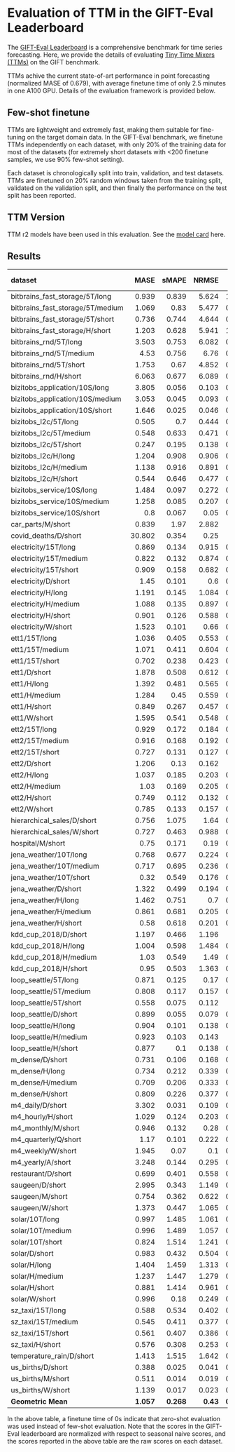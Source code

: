 # Evaluation of TTM in the GIFT-Eval Leaderboard

The [GIFT-Eval Leaderboard](https://huggingface.co/spaces/Salesforce/GIFT-Eval) is a comprehensive benchmark for time series forecasting.
Here, we provide the details of evaluating [Tiny Time Mixers (TTMs)](https://arxiv.org/abs/2401.03955) on the GIFT benchmark.

TTMs achive the current state-of-art performance in point forecasting (normalized MASE of 0.679), with average finetune time of only 2.5 minutes in one A100 GPU. Details of the evaluation framework is provided below.

## Few-shot finetune
TTMs are lightweight and extremely fast, making them suitable for fine-tuning on the target domain data.
In the GIFT-Eval benchmark, we finetune TTMs independently on each dataset, with only 20% of the training data for most of the datasets (for extremely short datasets with <200 finetune samples, we use 90% few-shot setting).

Each dataset is chronologically split into train, validation, and test datasets. TTMs are finetuned on 20% random windows taken from the training split, validated on the validation split, and then finally the performance on the test split has been reported.

## TTM Version
TTM r2 models have been used in this evaluation. See the [model card](https://huggingface.co/ibm-granite/granite-timeseries-ttm-r2) here.

## Results
| dataset                          |   MASE |   sMAPE |   NRMSE |    ND |   CRPS |   Finetune time (s) |
|:---------------------------------|-------:|--------:|--------:|------:|-------:|--------------------:|
| bitbrains_fast_storage/5T/long   |  0.939 |   0.839 |   5.624 | 1.007 |  0.937 |            2202.97  |
| bitbrains_fast_storage/5T/medium |  1.069 |   0.83  |   5.477 | 0.888 |  0.827 |            2672.43  |
| bitbrains_fast_storage/5T/short  |  0.736 |   0.744 |   4.644 | 0.565 |  0.563 |            3059.45  |
| bitbrains_fast_storage/H/short   |  1.203 |   0.628 |   5.941 | 1.153 |  1.03  |             139.66  |
| bitbrains_rnd/5T/long            |  3.503 |   0.753 |   6.082 | 0.799 |  0.762 |             889.592 |
| bitbrains_rnd/5T/medium          |  4.53  |   0.756 |   6.76  | 0.796 |  0.783 |            1056.78  |
| bitbrains_rnd/5T/short           |  1.753 |   0.67  |   4.852 | 0.465 |  0.467 |            1185.68  |
| bitbrains_rnd/H/short            |  6.063 |   0.677 |   6.089 | 0.963 |  0.892 |              56.082 |
| bizitobs_application/10S/long    |  3.805 |   0.056 |   0.103 | 0.062 |  0.058 |             127.735 |
| bizitobs_application/10S/medium  |  3.053 |   0.045 |   0.093 | 0.053 |  0.049 |             131.327 |
| bizitobs_application/10S/short   |  1.646 |   0.025 |   0.046 | 0.026 |  0.022 |              38.841 |
| bizitobs_l2c/5T/long             |  0.505 |   0.7   |   0.444 | 0.286 |  0.242 |             148.742 |
| bizitobs_l2c/5T/medium           |  0.548 |   0.633 |   0.471 | 0.292 |  0.247 |             151.259 |
| bizitobs_l2c/5T/short            |  0.247 |   0.195 |   0.138 | 0.082 |  0.069 |             164.778 |
| bizitobs_l2c/H/long              |  1.204 |   0.908 |   0.906 | 0.716 |  0.693 |               0     |
| bizitobs_l2c/H/medium            |  1.138 |   0.916 |   0.891 | 0.698 |  0.675 |               0     |
| bizitobs_l2c/H/short             |  0.544 |   0.646 |   0.477 | 0.299 |  0.269 |             131.714 |
| bizitobs_service/10S/long        |  1.484 |   0.097 |   0.272 | 0.061 |  0.059 |             303.533 |
| bizitobs_service/10S/medium      |  1.258 |   0.085 |   0.207 | 0.045 |  0.043 |             295.509 |
| bizitobs_service/10S/short       |  0.8   |   0.067 |   0.05  | 0.016 |  0.014 |             310.131 |
| car_parts/M/short                |  0.839 |   1.97  |   2.882 | 1.06  |  1.103 |              65.994 |
| covid_deaths/D/short             | 30.802 |   0.354 |   0.25  | 0.04  |  0.036 |              82.347 |
| electricity/15T/long             |  0.869 |   0.134 |   0.915 | 0.092 |  0.078 |            8915.89  |
| electricity/15T/medium           |  0.822 |   0.132 |   0.874 | 0.091 |  0.077 |            9275.99  |
| electricity/15T/short            |  0.909 |   0.158 |   0.682 | 0.096 |  0.082 |            9649.3   |
| electricity/D/short              |  1.45  |   0.101 |   0.6   | 0.072 |  0.058 |             377.818 |
| electricity/H/long               |  1.191 |   0.145 |   1.084 | 0.106 |  0.09  |            2031.31  |
| electricity/H/medium             |  1.088 |   0.135 |   0.897 | 0.093 |  0.078 |            2014.42  |
| electricity/H/short              |  0.901 |   0.126 |   0.588 | 0.079 |  0.068 |            2266.28  |
| electricity/W/short              |  1.523 |   0.101 |   0.66  | 0.073 |  0.06  |             174.701 |
| ett1/15T/long                    |  1.036 |   0.405 |   0.553 | 0.309 |  0.255 |             374.458 |
| ett1/15T/medium                  |  1.071 |   0.411 |   0.604 | 0.324 |  0.272 |             377.527 |
| ett1/15T/short                   |  0.702 |   0.238 |   0.423 | 0.209 |  0.175 |             400.692 |
| ett1/D/short                     |  1.878 |   0.508 |   0.612 | 0.411 |  0.342 |             177.608 |
| ett1/H/long                      |  1.392 |   0.481 |   0.565 | 0.346 |  0.281 |              77.482 |
| ett1/H/medium                    |  1.284 |   0.45  |   0.559 | 0.337 |  0.273 |              80.172 |
| ett1/H/short                     |  0.849 |   0.267 |   0.457 | 0.237 |  0.196 |              88.371 |
| ett1/W/short                     |  1.595 |   0.541 |   0.548 | 0.382 |  0.283 |               0     |
| ett2/15T/long                    |  0.929 |   0.172 |   0.184 | 0.118 |  0.095 |             370.414 |
| ett2/15T/medium                  |  0.916 |   0.168 |   0.192 | 0.117 |  0.096 |             357.348 |
| ett2/15T/short                   |  0.727 |   0.131 |   0.127 | 0.078 |  0.064 |             383.802 |
| ett2/D/short                     |  1.206 |   0.13  |   0.162 | 0.1   |  0.085 |              52.935 |
| ett2/H/long                      |  1.037 |   0.185 |   0.203 | 0.128 |  0.105 |              81.233 |
| ett2/H/medium                    |  1.03  |   0.169 |   0.205 | 0.129 |  0.104 |              86.377 |
| ett2/H/short                     |  0.749 |   0.112 |   0.132 | 0.082 |  0.066 |              96.161 |
| ett2/W/short                     |  0.785 |   0.133 |   0.157 | 0.102 |  0.094 |               0     |
| hierarchical_sales/D/short       |  0.756 |   1.075 |   1.64  | 0.718 |  0.606 |             296.193 |
| hierarchical_sales/W/short       |  0.727 |   0.463 |   0.988 | 0.413 |  0.362 |             118.517 |
| hospital/M/short                 |  0.75  |   0.171 |   0.19  | 0.064 |  0.053 |              49.097 |
| jena_weather/10T/long            |  0.768 |   0.677 |   0.224 | 0.064 |  0.068 |            1186.83  |
| jena_weather/10T/medium          |  0.717 |   0.695 |   0.236 | 0.067 |  0.069 |            1208.96  |
| jena_weather/10T/short           |  0.32  |   0.549 |   0.176 | 0.038 |  0.044 |            1342.39  |
| jena_weather/D/short             |  1.322 |   0.499 |   0.194 | 0.088 |  0.072 |              70.93  |
| jena_weather/H/long              |  1.462 |   0.751 |   0.7   | 0.211 |  0.188 |             135.956 |
| jena_weather/H/medium            |  0.861 |   0.681 |   0.205 | 0.067 |  0.07  |             103.314 |
| jena_weather/H/short             |  0.58  |   0.618 |   0.201 | 0.058 |  0.062 |             116.307 |
| kdd_cup_2018/D/short             |  1.197 |   0.466 |   1.196 | 0.47  |  0.4   |             515.278 |
| kdd_cup_2018/H/long              |  1.004 |   0.598 |   1.484 | 0.557 |  0.475 |             487.508 |
| kdd_cup_2018/H/medium            |  1.03  |   0.549 |   1.49  | 0.523 |  0.453 |             555.967 |
| kdd_cup_2018/H/short             |  0.95  |   0.503 |   1.363 | 0.473 |  0.415 |             604.517 |
| loop_seattle/5T/long             |  0.871 |   0.125 |   0.17  | 0.098 |  0.084 |            7245.76  |
| loop_seattle/5T/medium           |  0.808 |   0.117 |   0.157 | 0.091 |  0.077 |            7438.39  |
| loop_seattle/5T/short            |  0.558 |   0.075 |   0.112 | 0.06  |  0.051 |            8082.58  |
| loop_seattle/D/short             |  0.899 |   0.055 |   0.079 | 0.053 |  0.045 |             386.424 |
| loop_seattle/H/long              |  0.904 |   0.101 |   0.138 | 0.077 |  0.067 |             398.073 |
| loop_seattle/H/medium            |  0.923 |   0.103 |   0.143 | 0.08  |  0.07  |             471.572 |
| loop_seattle/H/short             |  0.877 |   0.1   |   0.138 | 0.077 |  0.067 |             524.563 |
| m_dense/D/short                  |  0.731 |   0.106 |   0.168 | 0.085 |  0.071 |             142.949 |
| m_dense/H/long                   |  0.734 |   0.212 |   0.339 | 0.153 |  0.128 |             631.487 |
| m_dense/H/medium                 |  0.709 |   0.206 |   0.333 | 0.144 |  0.122 |             659.97  |
| m_dense/H/short                  |  0.809 |   0.226 |   0.377 | 0.165 |  0.141 |             732.951 |
| m4_daily/D/short                 |  3.302 |   0.031 |   0.109 | 0.028 |  0.024 |            2935.28  |
| m4_hourly/H/short                |  1.029 |   0.124 |   0.203 | 0.041 |  0.035 |             264.646 |
| m4_monthly/M/short               |  0.946 |   0.132 |   0.28  | 0.116 |  0.1   |            2729.5   |
| m4_quarterly/Q/short             |  1.17  |   0.101 |   0.222 | 0.093 |  0.079 |             350.686 |
| m4_weekly/W/short                |  1.945 |   0.07  |   0.1   | 0.052 |  0.044 |             992.943 |
| m4_yearly/A/short                |  3.248 |   0.144 |   0.295 | 0.139 |  0.118 |             102.097 |
| restaurant/D/short               |  0.699 |   0.401 |   0.558 | 0.337 |  0.269 |             804.052 |
| saugeen/D/short                  |  2.995 |   0.343 |   1.149 | 0.437 |  0.406 |              90.953 |
| saugeen/M/short                  |  0.754 |   0.362 |   0.622 | 0.387 |  0.34  |              46.979 |
| saugeen/W/short                  |  1.373 |   0.447 |   1.065 | 0.511 |  0.445 |             150.33  |
| solar/10T/long                   |  0.997 |   1.485 |   1.061 | 0.492 |  0.486 |            1541.07  |
| solar/10T/medium                 |  0.996 |   1.489 |   1.057 | 0.502 |  0.497 |            1559.54  |
| solar/10T/short                  |  0.824 |   1.514 |   1.241 | 0.549 |  0.544 |            1648.48  |
| solar/D/short                    |  0.983 |   0.432 |   0.504 | 0.364 |  0.303 |             183.113 |
| solar/H/long                     |  1.404 |   1.459 |   1.313 | 0.637 |  0.607 |             188.01  |
| solar/H/medium                   |  1.237 |   1.447 |   1.279 | 0.582 |  0.559 |             218.911 |
| solar/H/short                    |  0.881 |   1.414 |   0.961 | 0.422 |  0.409 |             244.32  |
| solar/W/short                    |  0.996 |   0.18  |   0.249 | 0.186 |  0.171 |              88.441 |
| sz_taxi/15T/long                 |  0.588 |   0.534 |   0.402 | 0.284 |  0.239 |              19.353 |
| sz_taxi/15T/medium               |  0.545 |   0.411 |   0.377 | 0.261 |  0.215 |              13.244 |
| sz_taxi/15T/short                |  0.561 |   0.407 |   0.386 | 0.262 |  0.21  |             337.854 |
| sz_taxi/H/short                  |  0.576 |   0.308 |   0.253 | 0.176 |  0.142 |              46.291 |
| temperature_rain/D/short         |  1.413 |   1.515 |   1.642 | 0.716 |  0.656 |            7180.64  |
| us_births/D/short                |  0.388 |   0.025 |   0.041 | 0.025 |  0.02  |              41.56  |
| us_births/M/short                |  0.511 |   0.014 |   0.019 | 0.014 |  0.011 |              64.508 |
| us_births/W/short                |  1.139 |   0.017 |   0.023 | 0.017 |  0.014 |             211.301 |
| **Geometric Mean**               |**1.057**|**0.268**|**0.43**|**0.167**|**0.147**|       **148.521**|


In the above table, a finetune time of 0s indicate that zero-shot evaluation was used instead of few-shot evaluation.
Note that the scores in the GIFT-Eval leaderboard are normalized with respect to seasonal naive scores, and the scores reported in the above table are the raw scores on each dataset.